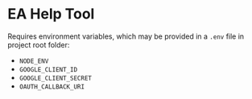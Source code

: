 # EA Help Tool

Requires environment variables, which may be provided in a `.env` file in
project root folder:

- `NODE_ENV`
- `GOOGLE_CLIENT_ID`
- `GOOGLE_CLIENT_SECRET`
- `OAUTH_CALLBACK_URI`
